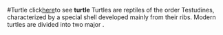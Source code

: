 #Turtle
click[here](https://www.google.com/imgres?q=turtle&imgurl=https%3A%2F%2Fupload.wikimedia.org%2Fwikipedia%2Fcommons%2Fthumb%2F3%2F34%2FFlorida_Box_Turtle_Digon3.jpg%2F220px-Florida_Box_Turtle_Digon3.jpg&imgrefurl=https%3A%2F%2Fen.wikipedia.org%2Fwiki%2FTurtle&docid=_vcAiQAeDHbzFM&tbnid=pxb2iRe4innNXM&vet=12ahUKEwidzd2AuduJAxUT0QIHHT7aAf0QM3oECGUQAA..i&w=220&h=147&hcb=2&ved=2ahUKEwidzd2AuduJAxUT0QIHHT7aAf0QM3oECGUQAA)to 
see **turtle**
Turtles are reptiles of the order Testudines, characterized by a special 
shell developed mainly from their ribs. Modern turtles are divided into 
two major .
